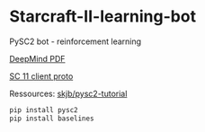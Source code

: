 # Starcraft-II-learning-bot
PySC2 bot - reinforcement learning


[DeepMind PDF](https://deepmind.com/documents/110/sc2le.pdf)


[SC 11 client proto](https://github.com/Blizzard/s2client-proto)


Ressources:
[skjb/pysc2-tutorial](https://github.com/skjb/pysc2-tutorial)

``` python
pip install pysc2
pip install baselines
```
